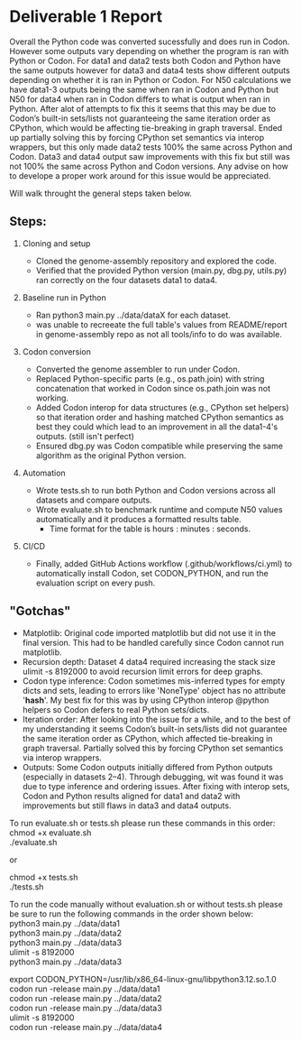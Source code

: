 # Deliverable 1 Report  

Overall the Python code was converted sucessfully and does run in Codon. However some outputs vary depending on whether the program is ran with Python or Codon. For data1 and data2 tests both Codon and Python have the same outputs however for data3 and data4 tests show different outputs depending on whether it is ran in Python or Codon. For N50 calculations we have data1-3 outputs being the same when ran in Codon and Python but N50 for data4 when ran in Codon differs to what is output when ran in Python. After alot of attempts to fix this it seems that this may be due to Codon’s built-in sets/lists not guaranteeing the same iteration order as CPython, which would be affecting tie-breaking in graph traversal. Ended up partially solving this by forcing CPython set semantics via interop wrappers, but this only made data2 tests 100% the same across Python and Codon. Data3 and data4 output saw improvements with this fix but still was not 100% the same across Python and Codon versions. Any advise on how to develope a proper work around for this issue would be appreciated.  

Will walk throught the general steps taken below.  

## Steps:  

1. Cloning and setup  
   - Cloned the genome-assembly repository and explored the code.  
   - Verified that the provided Python version (main.py, dbg.py, utils.py) ran correctly on the four datasets data1 to data4.  
  
2. Baseline run in Python  
   - Ran python3 main.py ../data/dataX for each dataset.  
   - was unable to recreeate the full table's values from README/report in genome-assembly repo as not all tools/info to do was available.  

3. Codon conversion  
   - Converted the genome assembler to run under Codon.  
   - Replaced Python-specific parts (e.g., os.path.join) with string concatenation that worked in Codon since os.path.join was not working.  
   - Added Codon interop for data structures (e.g., CPython set helpers) so that iteration order and hashing matched CPython semantics as best they could which lead to an improvement in all the data1-4's outputs. (still isn't perfect)  
   - Ensured dbg.py was Codon compatible while preserving the same algorithm as the original Python version.  

4. Automation  
   - Wrote tests.sh to run both Python and Codon versions across all datasets and compare outputs.  
   - Wrote evaluate.sh to benchmark runtime and compute N50 values automatically and it produces a formatted results table.  
        - Time format for the table is hours : minutes : seconds.  
  
5. CI/CD  
   - Finally, added GitHub Actions workflow (.github/workflows/ci.yml) to automatically install Codon, set CODON_PYTHON, and run the evaluation script on every push.  

## "Gotchas"  

- Matplotlib: Original code imported matplotlib but did not use it in the final version. This had to be handled carefully since Codon cannot run matplotlib.  
- Recursion depth: Dataset 4 data4 required increasing the stack size ulimit -s 8192000 to avoid recursion limit errors for deep graphs.  
- Codon type inference: Codon sometimes mis-inferred types for empty dicts and sets, leading to errors like 'NoneType' object has no attribute '__hash__'. My best fix for this was by using CPython interop @python helpers so Codon defers to real Python sets/dicts.  
- Iteration order: After looking into the issue for a while, and to the best of my understanding it seems Codon’s built-in sets/lists did not guarantee the same iteration order as CPython, which affected tie-breaking in graph traversal. Partially solved this by forcing CPython set semantics via interop wrappers.  
- Outputs: Some Codon outputs initially differed from Python outputs (especially in datasets 2–4). Through debugging, wit was found it was due to type inference and ordering issues. After fixing with interop sets, Codon and Python results aligned for data1 and data2 with improvements but still flaws in data3 and data4 outputs.  

To run evaluate.sh or tests.sh please run these commands in this order:  
   chmod +x evaluate.sh  
   ./evaluate.sh  

   or  

   chmod +x tests.sh  
   ./tests.sh  

To run the code manually without evaluation.sh or without tests.sh please be sure to run the following commands in the order shown below:  
   python3 main.py ../data/data1  
   python3 main.py ../data/data2  
   python3 main.py ../data/data3  
   ulimit -s 8192000  
   python3 main.py ../data/data3  
   
   export CODON_PYTHON=/usr/lib/x86_64-linux-gnu/libpython3.12.so.1.0  
   codon run -release main.py ../data/data1  
   codon run -release main.py ../data/data2  
   codon run -release main.py ../data/data3  
   ulimit -s 8192000  
   codon run -release main.py ../data/data4  
 


